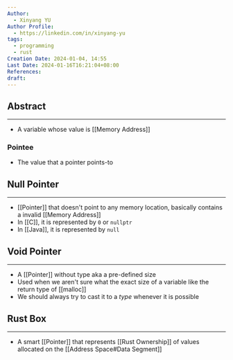 ```yaml
---
Author:
  - Xinyang YU
Author Profile:
  - https://linkedin.com/in/xinyang-yu
tags:
  - programming
  - rust
Creation Date: 2024-01-04, 14:55
Last Date: 2024-01-16T16:21:04+08:00
References: 
draft: 
---
```

## Abstract
---
- A variable whose value is [[Memory Address]]

### Pointee
- The value that a pointer points-to 



## Null Pointer
---
- [[Pointer]] that doesn't point to any memory location, basically contains a invalid [[Memory Address]]
- In [[C]], it is represented by `0` or `nullptr`
- In [[Java]], it is represented by `null`

## Void Pointer
---
- A [[Pointer]] without type aka a pre-defined size
- Used when we aren't sure what the exact size of a variable like the return type of [[malloc]]
- We should always try to cast it to a *type* whenever it is possible

## Rust Box
---
- A smart [[Pointer]] that represents [[Rust Ownership]] of values allocated on the [[Address Space#Data Segment]]